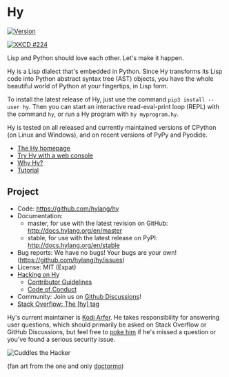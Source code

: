 Hy
==

[![Version](https://img.shields.io/pypi/v/hy.svg)](https://pypi.python.org/pypi/hy)

<a href="https://xkcd.com/224/"><img title="We lost the documentation on quantum mechanics. You'll have to decode the regexes yourself." alt="XKCD #224" src="https://raw.github.com/hylang/shyte/18f6925e08684b0e1f52b2cc2c803989cd62cd91/imgs/xkcd.png"></a>

Lisp and Python should love each other. Let's make it happen.

Hy is a Lisp dialect that's embedded in Python. Since Hy transforms its Lisp
code into Python abstract syntax tree (AST) objects, you have the whole
beautiful world of Python at your fingertips, in Lisp form.

To install the latest release of Hy, just use the command `pip3 install
--user hy`. Then you can start an interactive read-eval-print loop (REPL) with
the command `hy`, or run a Hy program with `hy myprogram.hy`.

Hy is tested on all released and currently maintained versions of CPython (on
Linux and Windows), and on recent versions of PyPy and Pyodide.

* [The Hy homepage](http://hylang.org)
* [Try Hy with a web console](http://hylang.org/try-hy)
* [Why Hy?](http://docs.hylang.org/en/stable/whyhy.html)
* [Tutorial](http://docs.hylang.org/en/stable/tutorial.html)

Project
-------

* Code: https://github.com/hylang/hy
* Documentation:
  * master, for use with the latest revision on GitHub: http://docs.hylang.org/en/master
  * stable, for use with the latest release on PyPI: http://docs.hylang.org/en/stable
* Bug reports: We have no bugs! Your bugs are your own! (https://github.com/hylang/hy/issues)
* License: MIT (Expat)
* [Hacking on Hy](http://docs.hylang.org/en/master/hacking.html)
  * [Contributor Guidelines](http://docs.hylang.org/en/master/hacking.html#contributor-guidelines)
  * [Code of Conduct](http://docs.hylang.org/en/master/hacking.html#contributor-code-of-conduct)
* Community: Join us on [Github Discussions](https://github.com/hylang/hy/discussions)!
* [Stack Overflow: The [hy] tag](https://stackoverflow.com/questions/tagged/hy)

Hy's current maintainer is [Kodi Arfer](https://github.com/Kodiologist). He takes responsibility for answering user questions, which should primarily be asked on Stack Overflow or GitHub Discussions, but feel free to [poke him](http://arfer.net/elsewhere) if he's missed a question or you've found a serious security issue.

![Cuddles the Hacker](https://i.imgur.com/QbPMXTN.png)

(fan art from the one and only [doctormo](http://doctormo.deviantart.com/art/Cuddles-the-Hacker-372184766))
